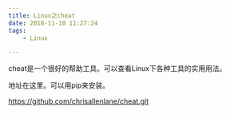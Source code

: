 ```yaml
---
title: Linux之cheat
date: 2018-11-10 11:27:24
tags:
	- Linux

---
```




cheat是一个很好的帮助工具。可以查看Linux下各种工具的实用用法。

地址在这里。可以用pip来安装。

https://github.com/chrisallenlane/cheat.git

